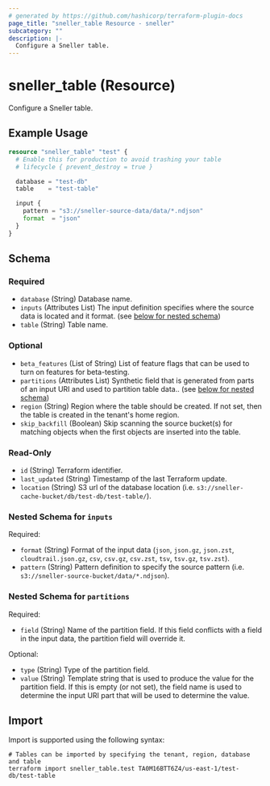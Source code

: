 ```yaml
---
# generated by https://github.com/hashicorp/terraform-plugin-docs
page_title: "sneller_table Resource - sneller"
subcategory: ""
description: |-
  Configure a Sneller table.
---
```


# sneller_table (Resource)

Configure a Sneller table.

## Example Usage

```terraform
resource "sneller_table" "test" {
  # Enable this for production to avoid trashing your table
  # lifecycle { prevent_destroy = true }

  database = "test-db"
  table    = "test-table"

  input {
    pattern = "s3://sneller-source-data/data/*.ndjson"
    format  = "json"
  }
}
```

<!-- schema generated by tfplugindocs -->
## Schema

### Required

- `database` (String) Database name.
- `inputs` (Attributes List) The input definition specifies where the source data is located and it format. (see [below for nested schema](#nestedatt--inputs))
- `table` (String) Table name.

### Optional

- `beta_features` (List of String) List of feature flags that can be used to turn on features for beta-testing.
- `partitions` (Attributes List) Synthetic field that is generated from parts of an input URI and used to partition table data.. (see [below for nested schema](#nestedatt--partitions))
- `region` (String) Region where the table should be created. If not set, then the table is created in the tenant's home region.
- `skip_backfill` (Boolean) Skip scanning the source bucket(s) for matching objects when the first objects are inserted into the table.

### Read-Only

- `id` (String) Terraform identifier.
- `last_updated` (String) Timestamp of the last Terraform update.
- `location` (String) S3 url of the database location (i.e. `s3://sneller-cache-bucket/db/test-db/test-table/`).

<a id="nestedatt--inputs"></a>
### Nested Schema for `inputs`

Required:

- `format` (String) Format of the input data (`json`, `json.gz`, `json.zst`, `cloudtrail.json.gz`, `csv`, `csv.gz`, `csv.zst`, `tsv`, `tsv.gz`, `tsv.zst`).
- `pattern` (String) Pattern definition to specify the source pattern (i.e. `s3://sneller-source-bucket/data/*.ndjson`).


<a id="nestedatt--partitions"></a>
### Nested Schema for `partitions`

Required:

- `field` (String) Name of the partition field. If this field conflicts with a field in the input data, the partition field will override it.

Optional:

- `type` (String) Type of the partition field.
- `value` (String) Template string that is used to produce the value for the partition field. If this is empty (or not set), the field name is used to determine the input URI part that will be used to determine the value.

## Import

Import is supported using the following syntax:

```shell
# Tables can be imported by specifying the tenant, region, database and table
terraform import sneller_table.test TA0M16BTT6Z4/us-east-1/test-db/test-table
```
